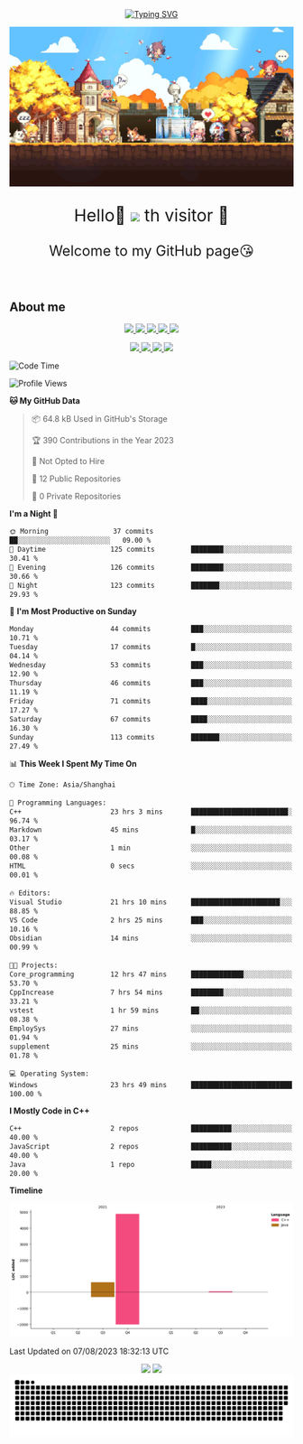 <!-- 打字机  -->
<div align="center">
  <a href="https://www.cnblogs.com/sarexpine/">
    <img src="https://readme-typing-svg.demolab.com?font=Great+Vibes&size=40&pause=1000&color=008CD4&vCenter=true&width=570&height=55&lines=Some+birds+aren't+meant+to+be+caged%2C+that's+all.;Their+feathers+are+just+too+bright" alt="Typing SVG" />
  </a>
</div>

<!-- 头图 -->
![](image/image.png)

<!-- 欢迎语句 -->
<p align="center" style="font-size:30px;">Hello👋 <img src="https://profile-counter.glitch.me/MagicCD/count.svg" /> th visitor 🥰
</p>
<p align="center" style="font-size:25px">Welcome to my GitHub page😘
</p>

<br/>

<!-- 关于我 -->
## About me
<p align="center">
  <a href="https://nixos.org/"> <img src="https://img.shields.io/badge/NixOS-5277C3.svg?style=for-the-badge&logo=NixOS&logoColor=white" /> </a>
  <a href="https://www.vim.org/"> <img src="https://img.shields.io/badge/Vim-019733.svg?style=for-the-badge&logo=Vim&logoColor=white"> </a>
  <a href="https://www.docker.com/"> <img src="https://img.shields.io/badge/Docker-2496ED.svg?style=for-the-badge&logo=Docker&logoColor=white"> </a>
  <a href="https://git-scm.com"> <img src="https://img.shields.io/badge/Git-F05032.svg?style=for-the-badge&logo=Git&logoColor=white"> </a>
  <a href="https://spark.apache.org"> <img src="https://img.shields.io/badge/Spark-E25A1C.svg?style=for-the-badge&logo=apachespark&logoColor=white"> </a>
</p>
<p align="center">
  <a href="https://kubernetes.io/zh-cn/"> <img src="https://img.shields.io/badge/Kubernetes-326CE5.svg?style=for-the-badge&logo=Kubernetes&logoColor=white"> </a>
  <a href="https://www.qt.io/zh-cn"> <img src="https://img.shields.io/badge/Qt-41CD52.svg?style=for-the-badge&logo=Qt&logoColor=white"> </a>
  <a href="https://www.opengl.org/"> <img src="https://img.shields.io/badge/OpenGL-5586A4.svg?style=for-the-badge&logo=OpenGL&logoColor=white"> </a>
  <a href="https://obsidian.md/"> <img src="https://img.shields.io/badge/Obsidian-7C3AED.svg?style=for-the-badge&logo=Obsidian&logoColor=white"> </a>
</p>

<!-- Github Readme stats -->
<!--START_SECTION:waka-->
![Code Time](http://img.shields.io/badge/Code%20Time-71%20hrs%2024%20mins-blue)

![Profile Views](http://img.shields.io/badge/Profile%20Views-93-blue)

**🐱 My GitHub Data** 

> 📦 64.8 kB Used in GitHub's Storage 
 > 
> 🏆 390 Contributions in the Year 2023
 > 
> 🚫 Not Opted to Hire
 > 
> 📜 12 Public Repositories 
 > 
> 🔑 0 Private Repositories 
 > 
**I'm a Night 🦉** 

```text
🌞 Morning                37 commits          ██░░░░░░░░░░░░░░░░░░░░░░░   09.00 % 
🌆 Daytime                125 commits         ████████░░░░░░░░░░░░░░░░░   30.41 % 
🌃 Evening                126 commits         ████████░░░░░░░░░░░░░░░░░   30.66 % 
🌙 Night                  123 commits         ███████░░░░░░░░░░░░░░░░░░   29.93 % 
```
📅 **I'm Most Productive on Sunday** 

```text
Monday                   44 commits          ███░░░░░░░░░░░░░░░░░░░░░░   10.71 % 
Tuesday                  17 commits          █░░░░░░░░░░░░░░░░░░░░░░░░   04.14 % 
Wednesday                53 commits          ███░░░░░░░░░░░░░░░░░░░░░░   12.90 % 
Thursday                 46 commits          ███░░░░░░░░░░░░░░░░░░░░░░   11.19 % 
Friday                   71 commits          ████░░░░░░░░░░░░░░░░░░░░░   17.27 % 
Saturday                 67 commits          ████░░░░░░░░░░░░░░░░░░░░░   16.30 % 
Sunday                   113 commits         ███████░░░░░░░░░░░░░░░░░░   27.49 % 
```


📊 **This Week I Spent My Time On** 

```text
🕑︎ Time Zone: Asia/Shanghai

💬 Programming Languages: 
C++                      23 hrs 3 mins       ████████████████████████░   96.74 % 
Markdown                 45 mins             █░░░░░░░░░░░░░░░░░░░░░░░░   03.17 % 
Other                    1 min               ░░░░░░░░░░░░░░░░░░░░░░░░░   00.08 % 
HTML                     0 secs              ░░░░░░░░░░░░░░░░░░░░░░░░░   00.01 % 

🔥 Editors: 
Visual Studio            21 hrs 10 mins      ██████████████████████░░░   88.85 % 
VS Code                  2 hrs 25 mins       ███░░░░░░░░░░░░░░░░░░░░░░   10.16 % 
Obsidian                 14 mins             ░░░░░░░░░░░░░░░░░░░░░░░░░   00.99 % 

🐱‍💻 Projects: 
Core_programming         12 hrs 47 mins      █████████████░░░░░░░░░░░░   53.70 % 
CppIncrease              7 hrs 54 mins       ████████░░░░░░░░░░░░░░░░░   33.21 % 
vstest                   1 hr 59 mins        ██░░░░░░░░░░░░░░░░░░░░░░░   08.38 % 
EmploySys                27 mins             ░░░░░░░░░░░░░░░░░░░░░░░░░   01.94 % 
supplement               25 mins             ░░░░░░░░░░░░░░░░░░░░░░░░░   01.78 % 

💻 Operating System: 
Windows                  23 hrs 49 mins      █████████████████████████   100.00 % 
```

**I Mostly Code in C++** 

```text
C++                      2 repos             ██████████░░░░░░░░░░░░░░░   40.00 % 
JavaScript               2 repos             ██████████░░░░░░░░░░░░░░░   40.00 % 
Java                     1 repo              █████░░░░░░░░░░░░░░░░░░░░   20.00 % 
```



**Timeline**

![Lines of Code chart](https://raw.githubusercontent.com/MagicCD/MagicCD/main/assets/bar_graph.png)


 Last Updated on 07/08/2023 18:32:13 UTC
<!--END_SECTION:waka-->

<div align="center">
  <img height="140px" src="https://github-readme-stats.vercel.app/api?username=MagicCD&hide_title=false&hide_border=true&show_icons=true&include_all_commits=true&line_height=21&bg_color=0,EC6C6C,FFD479,FFFC79,73FA79&theme=graywhite&locale=cn" />
  <img height="140px" src="https://github-readme-stats.vercel.app/api/top-langs/?username=MagicCD&layout=donut&theme=graywhite&bg_color=0,fDFF62,A7FA73,80d7FF&locale=cn"/>
</div>

<!-- 热力图Snake -->
<div align="center">
  <img src="https://raw.githubusercontent.com/MagicCD/MagicCD/output/github-contribution-grid-snake.svg" />
</div>

<!-- 贡献趋势图 -->
<!-- ## Contribution Grap

<div align="center">
    <img src="https://github-readme-activity-graph.vercel.app/graph?username=MagicCD&theme=github-compact" />
</div> -->
